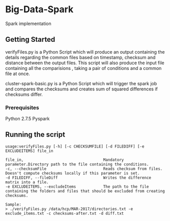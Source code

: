 # Big-Data-Spark
Spark implementation


## Getting Started

verifyFiles.py is a Python Script which will produce an output containing the details regarding the common files based on timestamp, checksum and distance between the output files.
This script will also produce the input file containing all the comparisions , taking a pair of conditions and a common file at once.

cluster-spark-basic.py is a Python Script which will trigger the spark job and compares the checksums and creates sum of squared differences if checksums differ.

### Prerequisites

Python 2.7.5
Pyspark

## Running the script

```
usage:verifyFiles.py [-h] [-c CHECKSUMFILE] [-d FILEDIFF] [-e EXCLUDEITEMS] file_in

file_in,                                   Mandatory parameter.Directory path to the file containing the conditions.
-c, --checksumFile                         Reads checksum from files. Doesn't compute checksums locally if this parameter is set.
-d FILEDIFF, --fileDiff                    Writes the difference matrix into a file.
-e EXCLUDEITEMS, --excludeItems            The path to the file containing the folders and files that should be excluded from creating checksums.

Sample:
> ./verifyFiles.py /data/hcp/MAR-2017/directories.txt -e exclude_items.txt -c checksums-after.txt -d diff.txt
